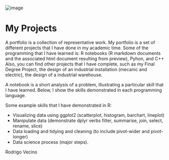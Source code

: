 ![image](https://user-images.githubusercontent.com/90775903/146059414-25fc9a86-a00d-4c32-87b8-ed5aa7fbf0b6.png)

# My Projects

A portfolio is a collection of representative work. My portfolio is a set of different projects that I have done in my academic time. 
Some of the programming that I have learned is: R notebooks (R markdown documents and the associated html document resulting from preview), Pyhon, and C++
Also, you can find other projects that I have complete, such as my Final Degree Project, the design of an industrial installation (mecanic and electric), the design of a industrial warehouse.

A notebook is a short analysis of a problem, illustrating a particular skill that I have learned. Below, I show the skills demonstrated in each programming language.

Some example skills that I have demonstrated in R:
- Visualizing data using ggplot2 (scatterplot, histogram, barchart, lineplot)
- Manipulate data (demonstrate dplyr verbs filter, summarise, join, select, rename, slice)
- Data loading and tidying and cleaning (to include pivot-wider and pivot-longer)
- Data science process (major steps).

Rodrigo Vecino
